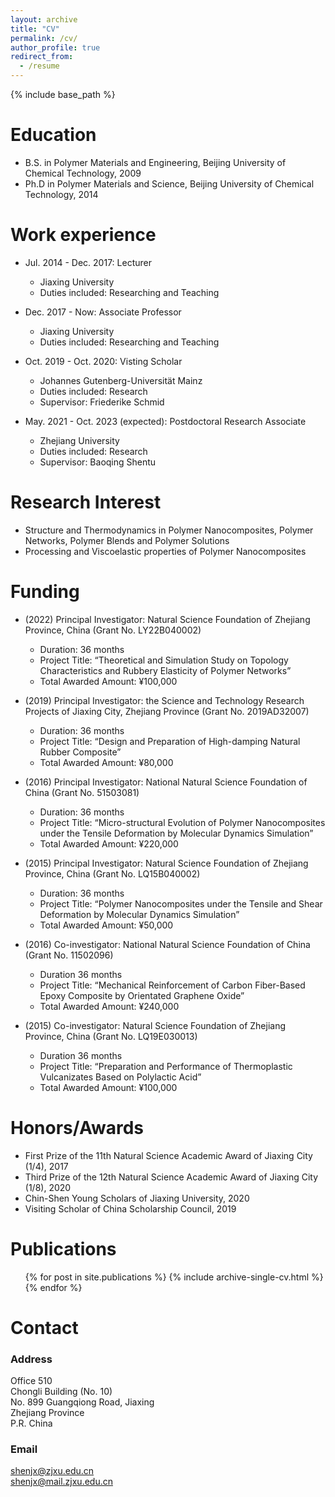 ```yaml
---
layout: archive
title: "CV"
permalink: /cv/
author_profile: true
redirect_from:
  - /resume
---
```


{% include base_path %}

Education
======
* B.S. in Polymer Materials and Engineering, Beijing University of Chemical Technology, 2009
* Ph.D in Polymer Materials and Science, Beijing University of Chemical Technology, 2014

Work experience
======
* Jul. 2014 - Dec. 2017: Lecturer
  * Jiaxing University
  * Duties included: Researching and Teaching
    
* Dec. 2017 - Now: Associate Professor
  * Jiaxing University
  * Duties included: Researching and Teaching
    
* Oct. 2019 - Oct. 2020: Visting Scholar
  * Johannes Gutenberg-Universität Mainz
  * Duties included: Research
  * Supervisor: Friederike Schmid
    
* May. 2021 - Oct. 2023 (expected): Postdoctoral Research Associate
  * Zhejiang University
  * Duties included: Research
  * Supervisor: Baoqing Shentu
  
Research Interest
======
* Structure and Thermodynamics in Polymer Nanocomposites, Polymer Networks, Polymer Blends and Polymer Solutions
* Processing and Viscoelastic properties of Polymer Nanocomposites

Funding
======
* (2022) Principal Investigator: Natural Science Foundation of Zhejiang Province, China (Grant No. LY22B040002)
  * Duration: 36 months
  * Project Title: “Theoretical and Simulation Study on Topology Characteristics and Rubbery Elasticity of Polymer Networks”
  * Total Awarded Amount: ¥100,000
  
* (2019) Principal Investigator: the Science and Technology Research Projects of Jiaxing City, Zhejiang Province (Grant No. 2019AD32007)
  * Duration: 36 months
  * Project Title: “Design and Preparation of High-damping Natural Rubber Composite”
  * Total Awarded Amount: ¥80,000
  
* (2016) Principal Investigator: National Natural Science Foundation of China (Grant No. 51503081)
  * Duration: 36 months
  * Project Title: “Micro-structural Evolution of Polymer Nanocomposites under the Tensile Deformation by Molecular Dynamics Simulation”
  * Total Awarded Amount: ¥220,000

* (2015) Principal Investigator: Natural Science Foundation of Zhejiang Province, China (Grant No. LQ15B040002)
  * Duration: 36 months
  * Project Title: “Polymer Nanocomposites under the Tensile and Shear Deformation by Molecular Dynamics Simulation”
  * Total Awarded Amount: ¥50,000
  
* (2016) Co-investigator: National Natural Science Foundation of China (Grant No. 11502096)
  * Duration 36 months
  * Project Title: “Mechanical Reinforcement of Carbon Fiber-Based Epoxy Composite by Orientated Graphene Oxide”
  * Total Awarded Amount: ¥240,000

* (2015) Co-investigator: Natural Science Foundation of Zhejiang Province, China (Grant No. LQ19E030013)
  * Duration 36 months
  * Project Title: “Preparation and Performance of Thermoplastic Vulcanizates Based on Polylactic Acid”
  * Total Awarded Amount: ¥100,000
  
Honors/Awards
======
* First Prize of the 11th Natural Science Academic Award of Jiaxing City (1/4), 2017
* Third Prize of the 12th Natural Science Academic Award of Jiaxing City (1/8), 2020
* Chin-Shen Young Scholars of Jiaxing University, 2020
* Visiting Scholar of China Scholarship Council, 2019

Publications
======
  <ul>{% for post in site.publications %}
    {% include archive-single-cv.html %}
  {% endfor %}</ul>

Contact
======
### Address
Office 510 \
Chongli Building (No. 10) \
No. 899 Guangqiong Road, Jiaxing \
Zhejiang Province \
P.R. China
### Email
shenjx@zjxu.edu.cn\
shenjx@mail.zjxu.edu.cn

